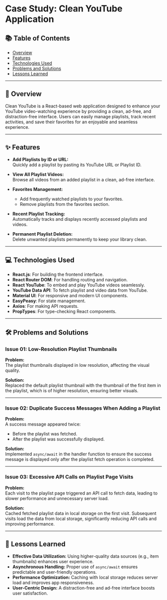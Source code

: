 # Case Study: Clean YouTube Application

## 📚 Table of Contents

- [Overview](#-overview)
- [Features](#-features)
- [Technologies Used](#-technologies-used)
- [Problems and Solutions](#-problems-and-solutions)
- [Lessons Learned](#-lessons-learned)

---

## 📄 Overview

Clean YouTube is a React-based web application designed to enhance your YouTube video-watching experience by providing a clean, ad-free, and distraction-free interface. Users can easily manage playlists, track recent activities, and save their favorites for an enjoyable and seamless experience.

---

## ✨ Features

- **Add Playlists by ID or URL:**  
  Quickly add a playlist by pasting its YouTube URL or Playlist ID.

- **View All Playlist Videos:**  
  Browse all videos from an added playlist in a clean, ad-free interface.

- **Favorites Management:**

  - Add frequently watched playlists to your favorites.
  - Remove playlists from the favorites section.

- **Recent Playlist Tracking:**  
  Automatically tracks and displays recently accessed playlists and videos.

- **Permanent Playlist Deletion:**  
  Delete unwanted playlists permanently to keep your library clean.

---

## 💻 Technologies Used

- **React.js**: For building the frontend interface.
- **React Router DOM**: For handling routing and navigation.
- **React YouTube**: To embed and play YouTube videos seamlessly.
- **YouTube Data API**: To fetch playlist and video data from YouTube.
- **Material UI**: For responsive and modern UI components.
- **EasyPeasy**: For state management.
- **Axios**: For making API requests.
- **PropTypes**: For type-checking React components.

---

## 🛠 Problems and Solutions

### **Issue 01: Low-Resolution Playlist Thumbnails**

**Problem:**  
The playlist thumbnails displayed in low resolution, affecting the visual quality.

**Solution:**  
Replaced the default playlist thumbnail with the thumbnail of the first item in the playlist, which is of higher resolution, ensuring better visuals.

---

### **Issue 02: Duplicate Success Messages When Adding a Playlist**

**Problem:**  
A success message appeared twice:

- Before the playlist was fetched.
- After the playlist was successfully displayed.

**Solution:**  
Implemented `async/await` in the handler function to ensure the success message is displayed only after the playlist fetch operation is completed.

---

### **Issue 03: Excessive API Calls on Playlist Page Visits**

**Problem:**  
Each visit to the playlist page triggered an API call to fetch data, leading to slower performance and unnecessary server load.

**Solution:**  
Cached fetched playlist data in local storage on the first visit. Subsequent visits load the data from local storage, significantly reducing API calls and improving performance.

---

## 📖 Lessons Learned

- **Effective Data Utilization:** Using higher-quality data sources (e.g., item thumbnails) enhances user experience.
- **Asynchronous Handling:** Proper use of `async/await` ensures predictable and user-friendly operations.
- **Performance Optimization:** Caching with local storage reduces server load and improves app responsiveness.
- **User-Centric Design:** A distraction-free and ad-free interface boosts user satisfaction.
